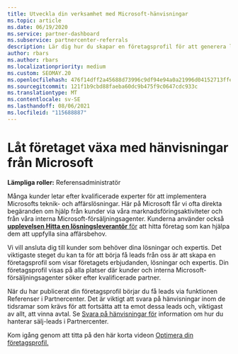 ```yaml
---
title: Utveckla din verksamhet med Microsoft-hänvisningar
ms.topic: article
ms.date: 06/19/2020
ms.service: partner-dashboard
ms.subservice: partnercenter-referrals
description: Lär dig hur du skapar en företagsprofil för att generera leads via funktionen Referenser i Partnercenter och sedan svara på dessa hänvisningar.
author: rbars
ms.author: rbars
ms.localizationpriority: medium
ms.custom: SEOMAY.20
ms.openlocfilehash: 476f14dff2a45688d73996c9df94e94a0a21996d04152713ffea46d5370b9a5a
ms.sourcegitcommit: 121f1b9cbd88faeba60dc9b475f9c0647cdc933c
ms.translationtype: MT
ms.contentlocale: sv-SE
ms.lasthandoff: 08/06/2021
ms.locfileid: "115688887"
---
```

# <a name="grow-your-business-with-referrals-from-microsoft"></a>Låt företaget växa med hänvisningar från Microsoft

**Lämpliga roller:** Referensadministratör

Många kunder letar efter kvalificerade experter för att implementera Microsofts teknik- och affärslösningar. Här på Microsoft får vi ofta direkta begäranden om hjälp från kunder via våra marknadsföringsaktiviteter och från våra interna Microsoft-försäljningsagenter. Kunderna använder också [ **upplevelsen Hitta en lösningsleverantör** för](https://www.microsoft.com/solution-providers/search) att hitta företag som kan hjälpa dem att uppfylla sina affärsbehov. 

Vi vill ansluta dig till kunder som behöver dina lösningar och expertis. Det viktigaste steget du kan ta för att [](create-a-marketing-profile.md) börja få leads från oss är att skapa en företagsprofil som visar företagets erbjudanden, lösningar och expertis. Din företagsprofil visas på alla platser där kunder och interna Microsoft-försäljningsagenter söker efter kvalificerade partner. 

 När du har publicerat din företagsprofil börjar du få leads via funktionen Referenser i Partnercenter. Det är viktigt att svara på hänvisningar inom de tidsramar som krävs för att fortsätta att ta emot dessa leads och, viktigast av allt, att vinna avtal. Se [Svara på hänvisningar för](manage-leads.md) information om hur du hanterar sälj-leads i Partnercenter.  


Kom igång genom att titta på den här korta videon [Optimera din företagsprofil.](https://player.vimeo.com/video/252788046)
